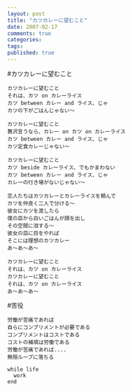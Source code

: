 ```yaml
---
layout: post
title: "カツカレーに望むこと"
date: 2007-02-17
comments: true
categories:
tags:
published: true
---
```


#カツカレーに望むこと

    カツカレーに望むこと
    それは、カツ on カレーライス
    カツ between カレー and ライス、じゃ
    カツの下がごはんじゃない～
    
    カツカレーに望むこと
    贅沢言うなら、カレー on カツ on カレーライス
    カツ between カレー and ライス、じゃ
    カツ定食カレーじゃない～
    
    カツカレーに望むこと
    カツ beside カレーライス、でもかまわない
    カツ between カレー and ライス、じゃ
    カレーの行き場がないじゃない～
    
    恋人たちはカツカレーとカレーライスを頼んで
    カツを仲良く二人で分ける～
    彼女にカツを渡したら
    僕の皿から白いごはんが顔を出し
    その空間に泪する～
    彼女の皿に目をやれば
    そこには理想のカツカレー
    あ～あ～あ～
    
    カツカレーに望むこと
    それは、カツ on カレーライス
    カツカレーに望むこと
    それは、カツ on カレーライス
    あ～あ～あ～

#苦役

    労働が苦痛であれば
    自らにコンプリメントが必要である
    コンプリメントはコストである
    コストの補填は労働である
    労働が苦痛であれば....
    無限ループに落ちる

    while life
      work
    end

